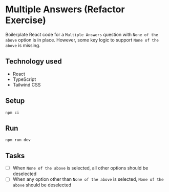 # Multiple Answers (Refactor Exercise)

Boilerplate React code for a `Multiple Answers` question with `None of the above` option is in place. However, some key logic to support `None of the above` is missing.

## Technology used

- React
- TypeScript
- Tailwind CSS

## Setup

```
npm ci
```

## Run

```
npm run dev
```

## Tasks

- [ ] When `None of the above` is selected, all other options should be deselected
- [ ] When any option other than `None of the above` is selected, `None of the above` should be deselected
